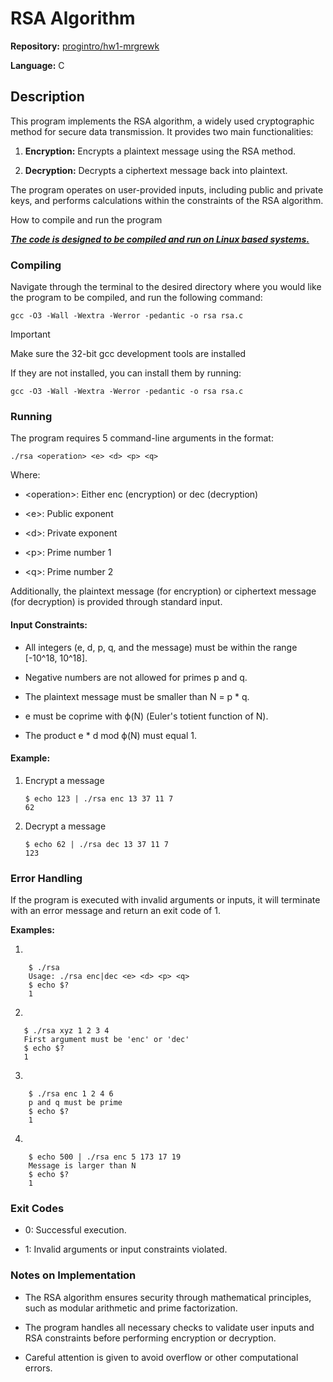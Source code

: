 # RSA Algorithm

**Repository:** [progintro/hw1-mrgrewk](https://github.com/progintro/hw1-mrgrewk)

**Language:** C

## Description
This program implements the RSA algorithm, a widely used cryptographic method for secure data transmission. It provides two main functionalities:

1.  **Encryption:** Encrypts a plaintext message using the RSA method.
    
2.  **Decryption:** Decrypts a ciphertext message back into plaintext.
    

The program operates on user-provided inputs, including public and private keys, and performs calculations within the constraints of the RSA algorithm.

How to compile and run the program

**_<ins>The code is designed to be compiled and run on Linux based systems.</ins>_**

### Compiling

Navigate through the terminal to the desired directory where you would like the program to be compiled, and run the following command:

```
gcc -O3 -Wall -Wextra -Werror -pedantic -o rsa rsa.c
```
> [!IMPORTANT]
> Make sure the 32-bit gcc development tools are installed
 
 If they are not installed, you can install them by running:
 ```
 gcc -O3 -Wall -Wextra -Werror -pedantic -o rsa rsa.c
 ```

### Running

The program requires 5 command-line arguments in the format:

```
./rsa <operation> <e> <d> <p> <q>
```    

Where:

*   \<operation\>: Either enc (encryption) or dec (decryption)
    
*   \<e\>: Public exponent
    
*   \<d\>: Private exponent
    
*   \<p\>: Prime number 1
    
*   \<q\>: Prime number 2
    

Additionally, the plaintext message (for encryption) or ciphertext message (for decryption) is provided through standard input.

#### Input Constraints:

*   All integers (e, d, p, q, and the message) must be within the range \[-10^18, 10^18\].
    
*   Negative numbers are not allowed for primes p and q.
    
*   The plaintext message must be smaller than N = p \* q.
    
*   e must be coprime with ϕ(N) (Euler's totient function of N).
    
*   The product e \* d mod ϕ(N) must equal 1.
    

#### Example:

1. Encrypt a message
    ```
    $ echo 123 | ./rsa enc 13 37 11 7
    62
    ```
    
2. Decrypt a message
    ```
    $ echo 62 | ./rsa dec 13 37 11 7
    123
    ```


### Error Handling

If the program is executed with invalid arguments or inputs, it will terminate with an error message and return an exit code of 1.
 
**Examples:**

1.
```
    $ ./rsa
    Usage: ./rsa enc|dec <e> <d> <p> <q>
    $ echo $?
    1
```
    
2.
```
   $ ./rsa xyz 1 2 3 4
   First argument must be 'enc' or 'dec'
   $ echo $?
   1
```
    
3.
```
    $ ./rsa enc 1 2 4 6
    p and q must be prime
    $ echo $?
    1
```
    
4.
```
    $ echo 500 | ./rsa enc 5 173 17 19
    Message is larger than N
    $ echo $?
    1
```
    

### Exit Codes

*   0: Successful execution.
    
*   1: Invalid arguments or input constraints violated.
    

### Notes on Implementation


*   The RSA algorithm ensures security through mathematical principles, such as modular arithmetic and prime factorization.
    
*   The program handles all necessary checks to validate user inputs and RSA constraints before performing encryption or decryption.
    
*   Careful attention is given to avoid overflow or other computational errors.